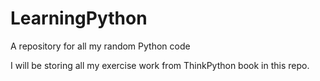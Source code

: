 # LearningPython
A repository for all my random Python code

I will be storing all my exercise work from ThinkPython book in this repo.
